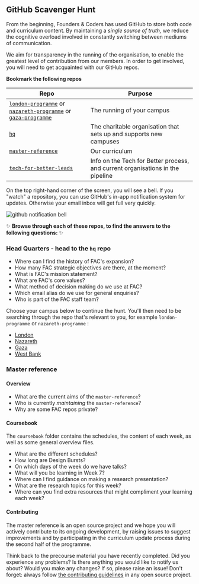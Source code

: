 ## GitHub Scavenger Hunt

From the beginning, Founders & Coders has used GitHub to store both code and curriculum content. By maintaining a _single source of truth,_ we reduce the cognitive overload involved in constantly switching between mediums of communication.

We aim for transparency in the running of the organisation, to enable the greatest level of contribution from our members. In order to get involved, you will need to get acquainted with our GitHub repos.

**Bookmark the following repos**

| Repo | Purpose |
| ---- | --- |
| [`london-programme`](https://github.com/foundersandcoders/london-programme) or [`nazareth-programme`](https://github.com/foundersandcoders/nazareth-programme) or [`gaza-programme`](https://github.com/foundersandcoders/gaza-programme) | The running of your campus |
| [`hq`](https://github.com/foundersandcoders/hq) | The charitable organisation that sets up and supports new campuses |
| [`master-reference`](https://github.com/foundersandcoders/master-reference) | Our curriculum |
| [`tech-for-better-leads`](https://github.com/foundersandcoders/tech-for-better-leads) |Info on the Tech for Better process, and current organisations in the pipeline |

On the top right-hand corner of the screen, you will see a bell. If you "watch" a repository, you can use GitHub's in-app notification system for updates. Otherwise your email inbox will get full very quickly.

![github notification bell](./github-notification-bell.png)

:sparkles: **Browse through each of these repos, to find the answers to the following questions:** :sparkles:

### Head Quarters - head to the `hq` repo

+ Where can I find the history of FAC's expansion?
+ How many FAC strategic objectives are there, at the moment?
+ What is FAC's mission statement?
+ What are FAC's core values?
+ What method of decision making do we use at FAC?
+ Which email alias do we use for general enquiries?
+ Who is part of the FAC staff team?

Choose your campus below to continue the hunt. You'll then need to be searching through the repo that's relevant to you, for example `london-programme` or `nazareth-programme` :
+ [London](https://github.com/foundersandcoders/london-programme/blob/master/github-scavenger-hunt.md)
+ [Nazareth](https://github.com/foundersandcoders/nazareth-programme/blob/master/github-scavenger-hunt.md)
+ [Gaza](https://github.com/foundersandcoders/gaza-programme/blob/master/github-scavenger-hunt.md)
+ [West Bank](https://github.com/foundersandcoders/west-bank-programme/blob/master/github-scavenger-hunt.md)


### Master reference

#### Overview
+ What are the current aims of the `master-reference`?
+ Who is currently _maintaining_ the `master-reference`?
+ Why are some FAC repos private?

#### Coursebook

The `coursebook` folder contains the schedules, the content of each week, as well as some general overview files.
+ What are the different schedules?
+ How long are Design Bursts?
+ On which days of the week do we have talks?
+ What will you be learning in Week 7? 
+ Where can I find guidance on making a research presentation?
+ What are the research topics for this week?
+ Where can you find extra resources that might compliment your learning each week?

#### Contributing

The master reference is an open source project and we hope you will actively contribute to its ongoing development, by raising issues to suggest improvements and by participating in the curriculum update process during the second half of the programme.

Think back to the precourse material you have recently completed. Did you experience any problems? Is there anything you would like to notify us about? Would you make any changes? If so, please raise an issue! Don't forget: always follow [the contributing guidelines](../../CONTRIBUTING.md) in any open source project.
